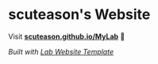 
# scuteason's Website

Visit **[scuteason.github.io/MyLab](https://scuteason.github.io/MyLab)** 🚀

_Built with [Lab Website Template](https://greene-lab.gitbook.io/lab-website-template-docs)_

